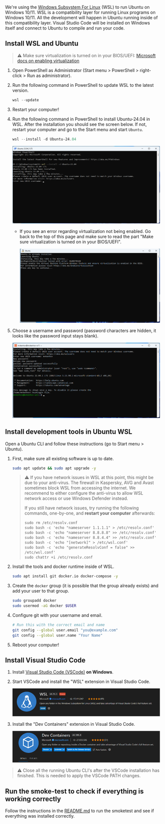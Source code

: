 We're using the [Windows Subsystem For Linux](https://en.wikipedia.org/wiki/Windows_Subsystem_for_Linux) (WSL) to run Ubuntu on Windows 10/11. WSL is a compatibility layer for running Linux programs on Windows 10/11. All the development will happen in Ubuntu running inside of this compatibility layer. Visual Studio Code will be installed on Windows itself and connect to Ubuntu to compile and run your code.

## Install WSL and Ubuntu

<!--https://learn.microsoft.com/en-us/windows/wsl/install-->

> :warning: Make sure virtualization is turned on in your BIOS/UEFI: [Microsoft docs on enabling virtualization](https://support.microsoft.com/en-us/windows/enable-virtualization-on-windows-11-pcs-c5578302-6e43-4b4b-a449-8ced115f58e1)

1. Open PowerShell as Administrator (Start menu > PowerShell > right-click > Run as administrator).

1. Run the following command in PowerShell to update WSL to the latest version.

   ```powershell
   wsl --update
   ```

1. Restart your computer!

1. Run the following command in PowerShell to install Ubuntu-24.04 in WSL. After the installation you should see the screen below. If not, restart your computer and go to the Start menu and start `Ubuntu`.

   ```powershell
   wsl --install -d Ubuntu-24.04
   ```

   ![WSL install](images/wsl_install.png)

   - If you see an error regarding virtualization not being enabled. Go back to the top of this page and make sure to read the part "Make sure virtualization is turned on in your BIOS/UEFI".
  
      ![WSL virtualization error](images/wsl_virtualization_error.png)

1. Choose a username and password (password characters are hidden, it looks like the password input stays blank).

   ![WSL success](images/wsl_success.png)

## Install development tools in Ubuntu WSL

Open a Ubuntu CLI and follow these instructions (go to Start menu > Ubuntu).

1. First, make sure all existing software is up to date.

   ```bash
   sudo apt update && sudo apt upgrade -y
   ```

   > :warning: If you have network issues in WSL at this point, this might be due to your anti-virus. The firewall in Kaspersky, AVG and Avast sometimes block WSL from accessing the internet. We recommend to either configure the anti-virus to allow WSL network access or use Windows Defender instead.
   >
   > If you still have network issues, try running the following commands, one-by-one, and **restart your computer** afterwards:
   >
   > ```shell
   > sudo rm /etc/resolv.conf
   > sudo bash -c 'echo "nameserver 1.1.1.1" > /etc/resolv.conf'
   > sudo bash -c 'echo "nameserver 8.8.8.8" >> /etc/resolv.conf'
   > sudo bash -c 'echo "nameserver 8.8.4.4" >> /etc/resolv.conf'
   > sudo bash -c 'echo "[network]" > /etc/wsl.conf'
   > sudo bash -c 'echo "generateResolvConf = false" >> /etc/wsl.conf'
   > sudo chattr +i /etc/resolv.conf
   > ```
   >

1. Install the tools and docker runtime inside of WSL.

   ```bash
   sudo apt install git docker.io docker-compose -y
   ```

1. Create the `docker` group (it is possible that the group already exists) and add your user to that group.

   ```bash
   sudo groupadd docker
   sudo usermod -aG docker $USER
   ```

1. Configure git with your username and email.

   ```bash
   # Run this with the correct email and name
   git config --global user.email "you@example.com"
   git config --global user.name "Your Name"
   ```

1. Reboot your computer!

## Install Visual Studio Code

1. Install [Visual Studio Code (VSCode)](https://code.visualstudio.com) **on Windows**.
1. Start VSCode and install the "WSL" extension in Visual Studio Code.
   
   ![Code WSL extension](images/code_wsl_extension.png)

1. Install the "Dev Containers" extension in Visual Studio Code.
   
   ![Code Dev Containers extension](images/code_dev_container_extension.png)

> :warning: Close all the running Ubuntu CLI's after the VSCode installation has finished. This is needed to apply the VSCode PATH changes. 


## Run the smoke-test to check if everything is working correctly

Follow the instructions in the [README.md](https://github.com/idlab-discover/ugain-mlops-k8s-smoketest/blob/main/README.md) to run the smoketest and see if everything was installed correctly.
